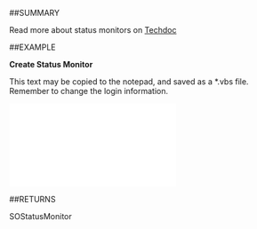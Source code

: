 

##SUMMARY

Read more about status monitors on <A href="http://techdoc.superoffice.com/?sixSaintStatusMonitors.html">Techdoc</A>


##EXAMPLE

**Create Status Monitor**

This text may be copied to the notepad, and saved as a *.vbs file. Remember to change the login information.

![](../../Examples/vbs/SOAdmin.CreateStatusMonitor.vbs.txt)




##RETURNS

SOStatusMonitor



